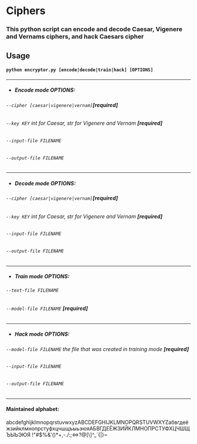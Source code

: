 # Ciphers

### This python script can encode and decode Caesar, Vigenere and Vernams ciphers, and hack Caesars cipher

## Usage

#### `python encryptor.py [encode|decode|train|hack] [OPTIONS]`
---
- ##### Encode mode OPTIONS:
###### `--cipher [caesar|vigenere|vernam]`**[required]**
###### `--key KEY` int for Caesar, str for Vigenere and Vernam **[required]**
###### `--input-file FILENAME`
###### `--output-file FILENAME`
---
- ##### Decode mode OPTIONS:
###### `--cipher [caesar|vigenere|vernam]`**[required]**
###### `--key KEY` int for Caesar, str for Vigenere and Vernam **[required]**
###### `--input-file FILENAME`
###### `--output-file FILENAME`
---
- ##### Train mode OPTIONS:
###### `--text-file FILENAME` 
###### `--model-file FILENAME` **[required]**
---
- ##### Hack mode OPTIONS:
###### `--model-file FILENAME` the file that was created in training mode **[required]**
###### `--input-file FILENAME`
###### `--output-file FILENAME`
---
#### Maintained alphabet: 
abcdefghijklmnopqrstuvwxyzABCDEFGHIJKLMNOPQRSTUVWXYZабвгдеёжзийклмнопрстуфхцчшщъыьэюяАБВГДЕЁЖЗИЙКЛМНОПРСТУФХЦЧШЩЪЫЬЭЮЯ !"#$%&'()*+,-./:;<=>?@[\\]^_\`{|}~
